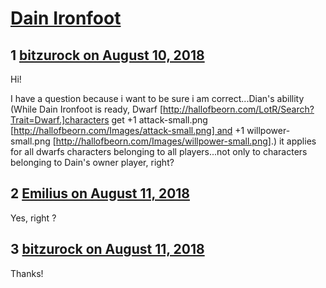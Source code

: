 # [Dain Ironfoot](https://community.fantasyflightgames.com/topic/280802-dain-ironfoot/)

## 1 [bitzurock on August 10, 2018](https://community.fantasyflightgames.com/topic/280802-dain-ironfoot/?do=findComment&comment=3437278)

Hi!

I have a question because i want to be sure i am correct...Dian's abillity (While Dain Ironfoot is ready, Dwarf [http://hallofbeorn.com/LotR/Search?Trait=Dwarf.]characters get +1 attack-small.png [http://hallofbeorn.com/Images/attack-small.png] and +1 willpower-small.png [http://hallofbeorn.com/Images/willpower-small.png].) it applies for all dwarfs characters belonging to all players...not only to characters belonging to Dain's owner player, right?

## 2 [Emilius on August 11, 2018](https://community.fantasyflightgames.com/topic/280802-dain-ironfoot/?do=findComment&comment=3437356)

Yes, right ?

## 3 [bitzurock on August 11, 2018](https://community.fantasyflightgames.com/topic/280802-dain-ironfoot/?do=findComment&comment=3437680)

Thanks!


